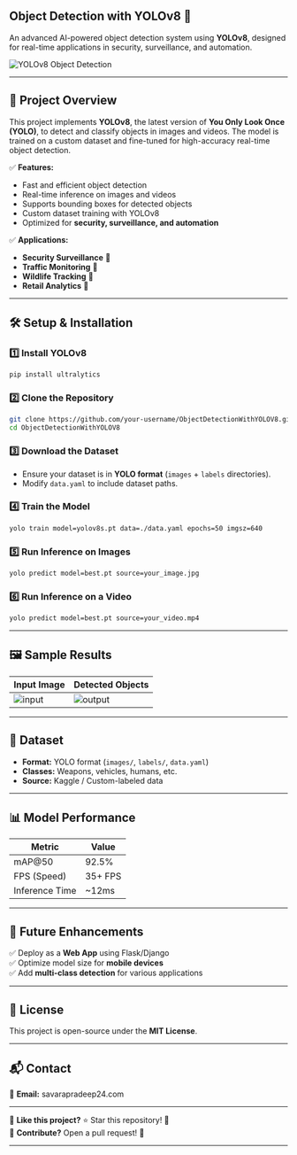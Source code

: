 ## **Object Detection with YOLOv8 🚀**  
An advanced AI-powered object detection system using **YOLOv8**, designed for real-time applications in security, surveillance, and automation.

![YOLOv8 Object Detection](https://github.com/ultralytics/assets/raw/main/im/yolov8_segment.png)  

---

## **📌 Project Overview**  
This project implements **YOLOv8**, the latest version of **You Only Look Once (YOLO)**, to detect and classify objects in images and videos. The model is trained on a custom dataset and fine-tuned for high-accuracy real-time object detection.  

✅ **Features:**  
- Fast and efficient object detection  
- Real-time inference on images and videos  
- Supports bounding boxes for detected objects  
- Custom dataset training with YOLOv8  
- Optimized for **security, surveillance, and automation**  

✅ **Applications:**  
- **Security Surveillance** 🏢  
- **Traffic Monitoring** 🚗  
- **Wildlife Tracking** 🦅  
- **Retail Analytics** 🏪  

---

## **🛠️ Setup & Installation**  

### **1️⃣ Install YOLOv8**  
```bash
pip install ultralytics
```

### **2️⃣ Clone the Repository**  
```bash
git clone https://github.com/your-username/ObjectDetectionWithYOLOV8.git
cd ObjectDetectionWithYOLOV8
```

### **3️⃣ Download the Dataset**  
- Ensure your dataset is in **YOLO format** (`images` + `labels` directories).  
- Modify `data.yaml` to include dataset paths.

### **4️⃣ Train the Model**  
```bash
yolo train model=yolov8s.pt data=./data.yaml epochs=50 imgsz=640
```

### **5️⃣ Run Inference on Images**  
```bash
yolo predict model=best.pt source=your_image.jpg
```

### **6️⃣ Run Inference on a Video**  
```bash
yolo predict model=best.pt source=your_video.mp4
```

---

## **🖼️ Sample Results**  
| Input Image | Detected Objects |
|------------|----------------|
| ![input](https://github.com/ultralytics/assets/raw/main/im/yolov8_detect1.png) | ![output](https://github.com/ultralytics/assets/raw/main/im/yolov8_detect2.png) |

---

## **📝 Dataset**  
- **Format:** YOLO format (`images/`, `labels/`, `data.yaml`)  
- **Classes:** Weapons, vehicles, humans, etc.  
- **Source:** Kaggle / Custom-labeled data  

---

## **📊 Model Performance**  
| Metric  | Value |
|---------|-------|
| mAP@50  | 92.5% |
| FPS (Speed) | 35+ FPS |
| Inference Time | ~12ms |

---

## **📌 Future Enhancements**  
✅ Deploy as a **Web App** using Flask/Django  
✅ Optimize model size for **mobile devices**  
✅ Add **multi-class detection** for various applications  

---

## **📜 License**  
This project is open-source under the **MIT License**.  

---

## **📬 Contact**  
📧 **Email:** savarapradeep24.com  
 

---

🔹 **Like this project?** ⭐ Star this repository! 🚀  
🔹 **Contribute?** Open a pull request! 🤝  

---

